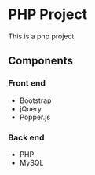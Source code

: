 # PHP Project

This is a php project

## Components
### Front end
- Bootstrap
- jQuery
- Popper.js

### Back end
- PHP
- MySQL


